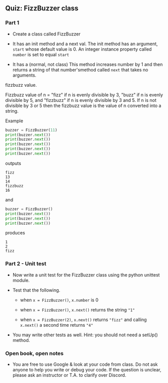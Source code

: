 
## Quiz: FizzBuzzer class

### Part 1

* Create a class called FizzBuzzer

* It has an init method and a next val. The init method has an argument, `start`
whose default value is 0. An integer instance property called `number` is set 
to equal `start`

* It has a (normal, not class) 
This method increases number by 1 and then returns a string of that number'smethod called `next` that takes no arguments.

fizzbuzz value.

Fizzbuzz value of n = "fizz" if n is evenly divisible by 3, "buzz" if n is
evenly divisible by 5, and "fizzbuzz" if n is evenly divisible by 3 and 5. If
n is not divisible by 3 or 5 then the fizzbuzz value is the value of n converted
into a string.

Example

```py
buzzer = FizzBuzzer(11)
print(buzzer.next())
print(buzzer.next())
print(buzzer.next())
print(buzzer.next())
print(buzzer.next())
```

outputs

```
fizz
13
14
fizzbuzz
16
```

and 

```py
buzzer = FizzBuzzer()
print(buzzer.next())
print(buzzer.next())
print(buzzer.next())
```

produces

```
1
2
fizz
```

### Part 2 - Unit test

* Now write a unit test for the FizzBuzzer class using the python unittest
module.

* Test that the following.

    * when `x = FizzBuzzer()`, `x.number` is 0

    * when `x = FizzBuzzer()`, `x.next()` returns the string `"1"`

    * when `x = FizzBuzzer(2)`, `x.next()` returns `"fizz"` and calling `x.next()`
a second time returns `"4"`

* You may write other tests as well. Hint: you should not need a setUp() method.

### Open book, open notes

* You are free to use Google & look at your code from class. Do not ask anyone
to help you write or debug your code. If the question is unclear, please ask an
instructor or T.A. to clarify over Discord.

